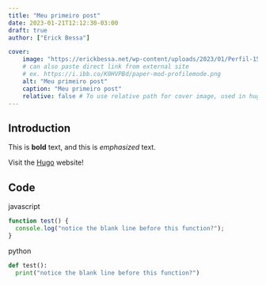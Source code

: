 ```yaml
---
title: "Meu primeiro post"
date: 2023-01-21T12:12:30-03:00
draft: true
author: ["Erick Bessa"]

cover:
    image: "https://erickbessa.net/wp-content/uploads/2023/01/Perfil-150x150.jpg"
    # can also paste direct link from external site
    # ex. https://i.ibb.co/K0HVPBd/paper-mod-profilemode.png
    alt: "Meu primeiro post"
    caption: "Meu primeiro post"
    relative: false # To use relative path for cover image, used in hugo Page-bundles
---
```


## Introduction

This is **bold** text, and this is *emphasized* text.

Visit the [Hugo](https://gohugo.io) website!


## Code

javascript
```javascript
function test() {
  console.log("notice the blank line before this function?");
}
```
python
```python
def test():
  print("notice the blank line before this function?")
```